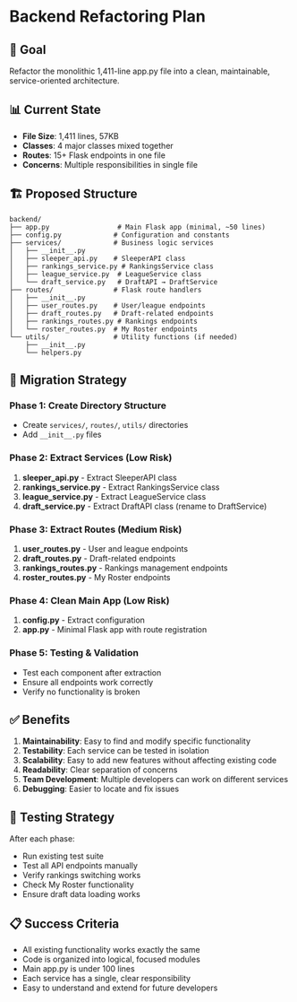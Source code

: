 # Backend Refactoring Plan

## 🎯 **Goal**
Refactor the monolithic 1,411-line app.py file into a clean, maintainable, service-oriented architecture.

## 📊 **Current State**
- **File Size**: 1,411 lines, 57KB
- **Classes**: 4 major classes mixed together
- **Routes**: 15+ Flask endpoints in one file
- **Concerns**: Multiple responsibilities in single file

## 🏗️ **Proposed Structure**

```
backend/
├── app.py                 # Main Flask app (minimal, ~50 lines)
├── config.py             # Configuration and constants
├── services/             # Business logic services
│   ├── __init__.py
│   ├── sleeper_api.py    # SleeperAPI class
│   ├── rankings_service.py # RankingsService class
│   ├── league_service.py  # LeagueService class
│   └── draft_service.py   # DraftAPI → DraftService
├── routes/               # Flask route handlers
│   ├── __init__.py
│   ├── user_routes.py    # User/league endpoints
│   ├── draft_routes.py   # Draft-related endpoints
│   ├── rankings_routes.py # Rankings endpoints
│   └── roster_routes.py  # My Roster endpoints
└── utils/                # Utility functions (if needed)
    ├── __init__.py
    └── helpers.py
```

## 🔄 **Migration Strategy**

### Phase 1: Create Directory Structure
- Create `services/`, `routes/`, `utils/` directories
- Add `__init__.py` files

### Phase 2: Extract Services (Low Risk)
1. **sleeper_api.py** - Extract SleeperAPI class
2. **rankings_service.py** - Extract RankingsService class  
3. **league_service.py** - Extract LeagueService class
4. **draft_service.py** - Extract DraftAPI class (rename to DraftService)

### Phase 3: Extract Routes (Medium Risk)
1. **user_routes.py** - User and league endpoints
2. **draft_routes.py** - Draft-related endpoints
3. **rankings_routes.py** - Rankings management endpoints
4. **roster_routes.py** - My Roster endpoints

### Phase 4: Clean Main App (Low Risk)
1. **config.py** - Extract configuration
2. **app.py** - Minimal Flask app with route registration

### Phase 5: Testing & Validation
- Test each component after extraction
- Ensure all endpoints work correctly
- Verify no functionality is broken

## ✅ **Benefits**

1. **Maintainability**: Easy to find and modify specific functionality
2. **Testability**: Each service can be tested in isolation
3. **Scalability**: Easy to add new features without affecting existing code
4. **Readability**: Clear separation of concerns
5. **Team Development**: Multiple developers can work on different services
6. **Debugging**: Easier to locate and fix issues

## 🧪 **Testing Strategy**

After each phase:
- Run existing test suite
- Test all API endpoints manually
- Verify rankings switching works
- Check My Roster functionality
- Ensure draft data loading works

## 📋 **Success Criteria**

- All existing functionality works exactly the same
- Code is organized into logical, focused modules
- Main app.py is under 100 lines
- Each service has a single, clear responsibility
- Easy to understand and extend for future developers
